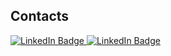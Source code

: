 ## Contacts

<div id="badges">
  <a href="https://www.linkedin.com/in/thepyzhov/">
    <img src="https://img.shields.io/badge/LinkedIn-black?style=for-the-badge&logo=linkedin&logoColor=white" alt="LinkedIn Badge"/>
  </a>
  <a href="https://www.t.me/thepyzhov/">
    <img src="https://img.shields.io/badge/Telegram-black?style=for-the-badge&logo=telegram&logoColor=white" alt="LinkedIn Badge"/>
  </a>
</div>
